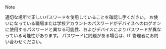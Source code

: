   > [!NOTE]
  > 適切な場所で正しいパスワードを使用していることを確認し手ください。 お使いになっている職場または学校アカウントのパスワードがデバイスへのログオンに使用するパスワードと異なる可能性、およびデバイスによりパスワードが異なっている可能性があります。 パスワードに問題がある場合は、IT 管理者にお問い合わせください。


<!--HONumber=Nov16_HO4-->


